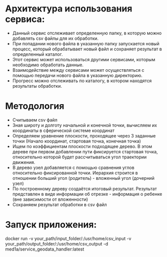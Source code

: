 # Архитектура использования сервиса:
* Данный сервис отслеживает определенную папку, в которую можно добавлять csv файлы для их обработки.
* При попадании нового файла в указанную папку запускается новый процесс, который обрабатывает новый файл и сохраняет результат в определенный каталог.
* Этот сервис может использоваться другими сервисами, которым необходимо обработать данные.
* Взаимодействие между сервисами может осуществляться с помощью передачи нового файла в указанную директорию.
* Прогресс можно отслеживать по каталогу, в котором находятся результаты обработки.

# Методология
* Считываем csv файл
* Зная широту и долготу начальной и конечной точки, вычисляем их координаты в сферической системе координат
* Определяем уравнение плоскости, проходящее через 3 заданные точки (Начало координат, стартовая точка, конечная точка)
* Ищем по коэффициентам плоскости подходящее дерево. В этом дереве при первом добавлении пути фиксируется стартовая точка, относительно которой будет рассчитываться угол траектории движения.
* В дерево узел добавляется с помощью сравнения углов относительно фиксированной точки. Иерархия строится в отношении больший угол (родитель) - вложенный угол (дочерний узел)
* По построенному дереву создаётся итоговый результат. Результат представлен в виде информации об отрезке - информация о ребенке (вне зависимости от вложенности)
* Сохраняем результат обработки в csv файл

# Запуск приложения:
docker run -v your_path/input_folder/:/usr/home/csv_input -v your_path/output_folder/:/usr/home/csv_output -d med1a/service_geodata_handler:latest
